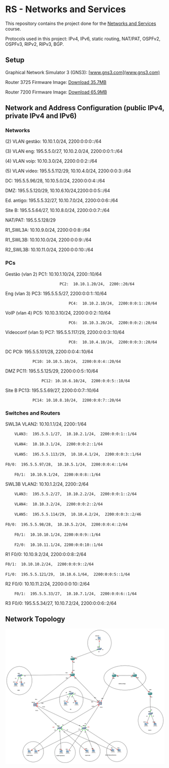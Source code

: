 # RS - Networks and Services

This repository contains the project done for the [Networks and Services](https://www.ua.pt/en/uc/14818) course.

Protocols used in this project: IPv4, IPv6, static routing, NAT/PAT, OSPFv2, OSPFv3, RIPv2, RIPv3, BGP.

## Setup

Graphical Network Simulator 3 (GNS3): [www.gns3.com](www.gns3.com)

Router 3725 Firmware Image: [Download 35.7MB](http://www.av.it.pt/salvador/LR/c3725-advipservicesk9-mz.124-21.bin)

Router 7200 Firmware Image: [Download 65.9MB](http://www.av.it.pt/salvador/LR/c7200-jk9o3s-mz.123-8.T.bin)

## Network and Address Configuration (public IPv4, private IPv4 and IPv6)

### Networks

(2) VLAN gestão:   	10.10.1.0/24, 2200:0:0:0::/64

(3) VLAN eng: 		195.5.5.0/27, 10.10.2.0/24, 2200:0:0:1::/64

(4) VLAN voip:          	10.10.3.0/24, 2200:0:0:2::/64

(5) VLAN video: 	195.5.5.112/29, 10.10.4.0/24, 2200:0:0:3::/64

DC: 195.5.5.96/28, 10.10.5.0/24, 2200:0:0:4::/64

DMZ: 195.5.5.120/29, 10.10.6.10/24,2200:0:0:5::/64

Ed. antigo: 195.5.5.32/27, 10.10.7.0/24, 2200:0:0:6::/64

Site B: 195.5.5.64/27, 10.10.8.0/24, 2200:0:0:7::/64

NAT/PAT: 195.5.5.128/29

R1_SWL3A: 10.10.9.0/24, 2200:0:0:8::/64

R1_SWL3B: 10.10.10.0/24, 2200:0:0:9::/64

R2_SWL3B: 10.10.11.0/24, 2200:0:0:10::/64

### PCs

Gestão (vlan 2)  	PC1:  10.10.1.10/24,  2200::10/64

               		    	PC2:  10.10.1.20/24,  2200::20/64
               		    	
Eng (vlan 3)    		PC3:  195.5.5.5/27,   2200:0:0:1::10/64

                              	PC4:  10.10.2.10/24,  2200:0:0:1::20/64
                              	
VoIP (vlan 4)    		PC5:  10.10.3.10/24,  2200:0:0:2::10/64

                              	PC6:  10.10.3.20/24,  2200:0:0:2::20/64
                              	
Videoconf (vlan 5)  	PC7:  195.5.5.117/29, 2200:0:0:3::10/64

                             	PC8:  10.10.4.10/24,  2200:0:0:3::20/64

DC		PC9:  195.5.5.101/28, 2200:0:0:4::10/64

            	PC10: 10.10.5.10/24,  2200:0:0:4::20/64
            	
DMZ		PC11: 195.5.5.125/29, 2200:0:0:5::10/64

                	PC12: 10.10.6.10/24,  2200:0:0:5::10/64
                	
Site B	PC13: 195.5.5.69/27,  2200:0:0:7::10/64

               	PC14: 10.10.8.10/24,  2200:0:0:7::20/64

### Switches and Routers

SWL3A VLAN2:  10.10.1.1/24,  2200::1/64

      	VLAN3:  195.5.5.1/27,  10.10.2.1/24,  2200:0:0:1::1/64
      	
      	VLAN4:  10.10.3.1/24,  2200:0:0:2::1/64
      	
      	VLAN5:  195.5.5.113/29,  10.10.4.1/24,  2200:0:0:3::1/64
      	
	F0/0:  195.5.5.97/28,  10.10.5.1/24,  2200:0:0:4::1/64
	
       	F0/1:  10.10.9.1/24,  2200:0:0:8::1/64

SWL3B VLAN2:  10.10.1.2/24,  2200::2/64

      	VLAN3:  195.5.5.2/27,  10.10.2.2/24,  2200:0:0:1::2/64
      	
      	VLAN4:  10.10.3.2/24,  2200:0:0:2::2/64
      	
      	VLAN5:  195.5.5.114/29,  10.10.4.2/24,  2200:0:0:3::2/46
      	
	F0/0:  195.5.5.98/28,  10.10.5.2/24,  2200:0:0:4::2/64
	
       	F0/1:  10.10.10.1/24, 2200:0:0:9::1/64
       	
       	F2/0:  10.10.11.1/24, 2200:0:0:10::1/64

R1 	F0/0:  10.10.9.2/24,  2200:0:0:8::2/64

	F0/1:  10.10.10.2/24,  2200:0:0:9::2/64
	
	F1/0:  195.5.5.121/29,  10.10.6.1/64,  2200:0:0:5::1/64

R2 	F0/0:  10.10.11.2/24,  2200:0:0:10::2/64

       	F0/1:  195.5.5.33/27,  10.10.7.1/24,  2200:0:0:6::1/64

R3 	F0/0:  195.5.5.34/27,  10.10.7.2/24,  2200:0:0:6::2/64

## Network Topology

![Network Topology](topologyRS.png "Network Topology")

